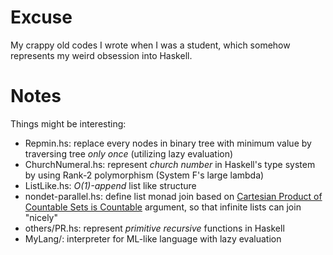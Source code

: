 # Excuse

My crappy old codes I wrote when I was a student, which somehow represents my weird obsession into Haskell.

# Notes

Things might be interesting:

- Repmin.hs: replace every nodes in binary tree with minimum value by traversing tree _only once_ (utilizing lazy evaluation)
- ChurchNumeral.hs: represent _church number_ in Haskell's type system by using Rank-2 polymorphism (System F's large lambda)
- ListLike.hs: _O(1)-append_ list like structure
- nondet-parallel.hs: define list monad join based on [Cartesian Product of Countable Sets is Countable](https://proofwiki.org/wiki/Cartesian_Product_of_Countable_Sets_is_Countable) argument, so that infinite lists can join "nicely"
- others/PR.hs: represent _primitive recursive_ functions in Haskell
- MyLang/: interpreter for ML-like language with lazy evaluation
